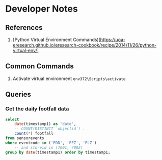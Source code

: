 # Developer Notes

## References

1. [Python Virtual Environment Commands)[https://uoa-eresearch.github.io/eresearch-cookbook/recipe/2014/11/26/python-virtual-env/]


## Common Commands

1. Activate virtual environment `env372\Scripts\activate`
## Queries

### Get the daily footfall data

```SQL
select 
	date(timestamp1) as 'date', 
	-- COUNT(DISTINCT `objectid`) .
	count(*) footfall
from sensorevents 
where eventcode in ('PDD', 'PEZ', 'PLZ')
	-- and storeid in (7001, 7002)
group by date(timestamp1) order by timestamp1;
```
